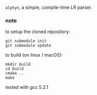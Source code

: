 
`alphyn`, a simple, compile-time LR parser.

### note

to setup the cloned repository:
```
git submodule init
git submodule update
```

to build (on linux / macOS):
```
mkdir build
cd build
cmake ..
make
```

tested with gcc 5.2.1
